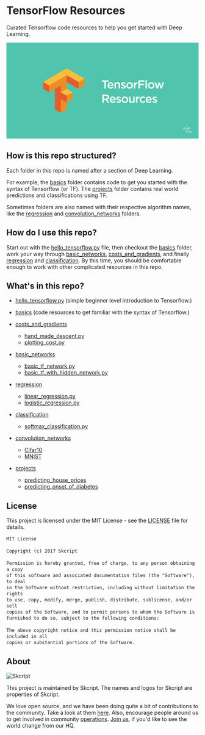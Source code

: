 # TensorFlow Resources
Curated Tensorflow code resources to help you get started with Deep Learning.

![TensorFlow Image](tensorflow_image.png)

## How is this repo structured?
Each folder in this repo is named after a section of Deep Learning.

For example,
the [basics](basics) folder contains code to get you started with the syntax of Tensorflow (or TF). The [projects](projects) folder contains real world predictions and classifications using TF.

Sometimes folders are also named with their respective algorithm names, like the [regression](regression) and [convolution_networks](convolution_networks) folders.

## How do I use this repo?
Start out with the [hello_tensorflow.py](hello_tensorflow.py) file, then checkout the [basics](basics)
folder, work your way through [basic_networks](basic_networks), [costs_and_gradients](costs_and_gradients), and finally [regression](regression) and [classification](classification). By this time, you should be comfortable enough to work with other complicated resources in this repo.

## What's in this repo?
- [hello_tensorflow.py](hello_tensorflow.py) (simple beginner level introduction to Tensorflow.)

- [basics](basics) (code resources to get familiar with the syntax of Tensorflow.)

- [costs_and_gradients](costs_and_gradients)
  - [hand_made_descent.py](costs_and_gradients/hand_made_descent.py)
  - [plotting_cost.py](costs_and_gradients/plotting_cost.py)

- [basic_networks](basic_networks)
  - [basic_tf_network.py](basic_networks/basic_tf_network.py)
  - [basic_tf_with_hidden_network.py](basic_networks/basic_tf_with_hidden_network.py)

- [regression](regression)
  - [linear_regression.py](regression/linear_regression.py)
  - [logistic_regression.py](regression/logistic_regression.py)

- [classification](classification)
  - [softmax_classification.py](classification/softmax_classification.py)

- [convolution_networks](convolution_networks)
  - [Cifar10](convolution_networks/Cifar10_img_recognition)
  - [MNIST](convolution_networks/MNIST_img_recognition)

- [projects](projects)
  - [predicting_house_prices](projects/predicting_house_prices)
  - [predicting_onset_of_diabetes](projects/predicting_onset_of_diabetes)

## License

This project is licensed under the MIT License - see the [LICENSE](LICENSE) file for details.

	MIT License

	Copyright (c) 2017 Skcript

	Permission is hereby granted, free of charge, to any person obtaining a copy
	of this software and associated documentation files (the "Software"), to deal
	in the Software without restriction, including without limitation the rights
	to use, copy, modify, merge, publish, distribute, sublicense, and/or sell
	copies of the Software, and to permit persons to whom the Software is
	furnished to do so, subject to the following conditions:

	The above copyright notice and this permission notice shall be included in all
	copies or substantial portions of the Software.

## About

![Skcript](http://www.skcript.com/static/skcript_norm.png)

This project is maintained by Skcript. The names and logos for
Skcript are properties of Skcript.

We love open source, and we have been doing quite a bit of contributions to the community. Take a look at them [here][skcriptoss]. Also, encourage people around us to get involved in community [operations][community]. [Join us][hiring], if you'd like to see the world change from our HQ.

[skcriptoss]: http://skcript.github.io/
[community]: http://discourse.skcript.com/
[hiring]: http://www.skcript.com/careers?utm_source=github

